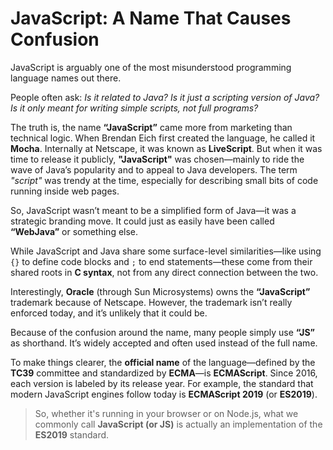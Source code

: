 # JavaScript: A Name That Causes Confusion

JavaScript is arguably one of the most misunderstood programming language names out there.

People often ask:
_Is it related to Java?_
_Is it just a scripting version of Java?_
_Is it only meant for writing simple scripts, not full programs?_

The truth is, the name **“JavaScript”** came more from marketing than technical logic. When Brendan Eich first created the language, he called it **Mocha**. Internally at Netscape, it was known as **LiveScript**. But when it was time to release it publicly, **"JavaScript"** was chosen—mainly to ride the wave of Java’s popularity and to appeal to Java developers. The term _"script"_ was trendy at the time, especially for describing small bits of code running inside web pages.

So, JavaScript wasn’t meant to be a simplified form of Java—it was a strategic branding move. It could just as easily have been called **“WebJava”** or something else.

While JavaScript and Java share some surface-level similarities—like using `{}` to define code blocks and `;` to end statements—these come from their shared roots in **C syntax**, not from any direct connection between the two.

Interestingly, **Oracle** (through Sun Microsystems) owns the **“JavaScript”** trademark because of Netscape. However, the trademark isn’t really enforced today, and it’s unlikely that it could be.

Because of the confusion around the name, many people simply use **“JS”** as shorthand. It’s widely accepted and often used instead of the full name.

To make things clearer, the **official name** of the language—defined by the **TC39** committee and standardized by **ECMA**—is **ECMAScript**. Since 2016, each version is labeled by its release year. For example, the standard that modern JavaScript engines follow today is **ECMAScript 2019** (or **ES2019**).

> So, whether it's running in your browser or on Node.js, what we commonly call **JavaScript (or JS)** is actually an implementation of the **ES2019** standard.
